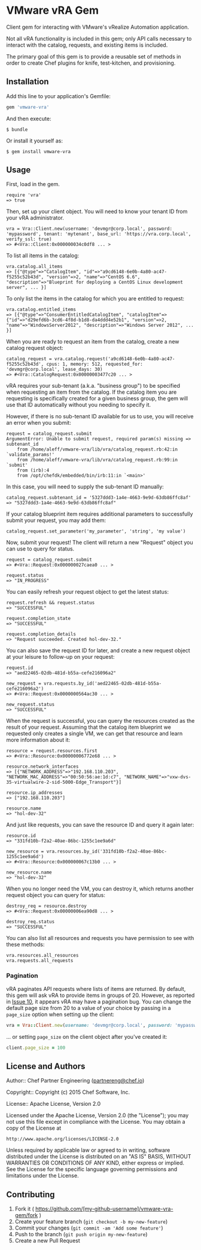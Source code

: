 # VMware vRA Gem

Client gem for interacting with VMware's vRealize Automation application.

Not all vRA functionality is included in this gem; only API calls necessary
to interact with the catalog, requests, and existing items is included.

The primary goal of this gem is to provide a reusable set of methods in order
to create Chef plugins for knife, test-kitchen, and provisioning.

## Installation

Add this line to your application's Gemfile:

```ruby
gem 'vmware-vra'
```

And then execute:

    $ bundle

Or install it yourself as:

    $ gem install vmware-vra

## Usage

First, load in the gem.

```
require 'vra'
=> true
```

Then, set up your client object. You will need to know your tenant ID from your vRA administrator.

```
vra = Vra::Client.new(username: 'devmgr@corp.local', password: 'mypassword', tenant: 'mytenant', base_url: 'https://vra.corp.local', verify_ssl: true)
=> #<Vra::Client:0x000000034c0df8 ... >
```

To list all items in the catalog:

```
vra.catalog.all_items
=> [{"@type"=>"CatalogItem", "id"=>"a9cd6148-6e0b-4a80-ac47-f5255c52b43d", "version"=>2, "name"=>"CentOS 6.6", "description"=>"Blueprint for deploying a CentOS Linux development server", ... }]
```

To only list the items in the catalog for which you are entitled to request:

```
vra.catalog.entitled_items
=> [{"@type"=>"ConsumerEntitledCatalogItem", "catalogItem"=>{"id"=>"d29efd6b-3cd6-4f8d-b1d8-da4ddd4e52b1", "version"=>2, "name"=>"WindowsServer2012", "description"=>"Windows Server 2012", ... }]
```

When you are ready to request an item from the catalog, create a new catalog request object:

```
catalog_request = vra.catalog.request('a9cd6148-6e0b-4a80-ac47-f5255c52b43d', cpus: 1, memory: 512, requested_for: 'devmgr@corp.local', lease_days: 30)
=> #<Vra::CatalogRequest:0x00000003477c20 ... >
```

vRA requires your sub-tenant (a.k.a. "business group") to be specified when requesting an item from the catalog. If the catalog item you are requesting is specifically created for a given business group, the gem will use that ID automatically without you needing to specify it.

However, if there is no sub-tenant ID available for us to use, you will receive an error when you submit:

```
request = catalog_request.submit
ArgumentError: Unable to submit request, required param(s) missing => subtenant_id
	from /home/aleff/vmware-vra/lib/vra/catalog_request.rb:42:in `validate_params!'
	from /home/aleff/vmware-vra/lib/vra/catalog_request.rb:99:in `submit'
	from (irb):4
	from /opt/chefdk/embedded/bin/irb:11:in `<main>'

```

In this case, you will need to supply the sub-tenant ID manually:

```
catalog_request.subtenant_id = '5327ddd3-1a4e-4663-9e9d-63db86ffc8af'
=> "5327ddd3-1a4e-4663-9e9d-63db86ffc8af"
```

If your catalog blueprint item requires additional parameters to successfully submit your request, you may add them:

```
catalog_request.set_parameter('my_parameter', 'string', 'my value')
```

Now, submit your request!  The client will return a new "Request" object you can use to query for status.

```
request = catalog_request.submit
=> #<Vra::Request:0x000000027caea0 ... >

request.status
=> "IN_PROGRESS"
```

You can easily refresh your request object to get the latest status:

```
request.refresh && request.status
=> "SUCCESSFUL"

request.completion_state
=> "SUCCESSFUL"

request.completion_details
=> "Request succeeded. Created hol-dev-32."
```

You can also save the request ID for later, and create a new request object at your leisure to follow-up on your request:

```
request.id
=> "aed22465-02db-481d-b55a-cefe216096a2"

new_request = vra.requests.by_id('aed22465-02db-481d-b55a-cefe216096a2')
=> #<Vra::Request:0x0000000564ac30 ... >

new_request.status
=> "SUCCESSFUL"
```

When the request is successful, you can query the resources created as the result of your request. Assuming that the catalog item blueprint we requested only creates a single VM, we can get that resource and learn more information about it:

```
resource = request.resources.first
=> #<Vra::Resource:0x00000006772e68 ... >

resource.network_interfaces
=> [{"NETWORK_ADDRESS"=>"192.168.110.203", "NETWORK_MAC_ADDRESS"=>"00:50:56:ae:1d:c7", "NETWORK_NAME"=>"vxw-dvs-35-virtualwire-2-sid-5000-Edge_Transport"}]

resource.ip_addresses
=> ["192.168.110.203"]

resource.name
=> "hol-dev-32"
```

And just like requests, you can save the resource ID and query it again later:

```
resource.id
=> "331fd10b-f2a2-40ae-86bc-1255c1ee9a6d"

new_resource = vra.resources.by_id('331fd10b-f2a2-40ae-86bc-1255c1ee9a6d')
=> #<Vra::Resource:0x000000067c13b0 ... >

new_resource.name
=> "hol-dev-32"
```

When you no longer need the VM, you can destroy it, which returns another request object you can query for status:

```
destroy_req = resource.destroy
=> #<Vra::Request:0x00000006ea90d8 ... >

destroy_req.status
=> "SUCCESSFUL"
```

You can also list all resources and requests you have permission to see with these methods:

```
vra.resources.all_resources
vra.requests.all_requests
```

### Pagination

vRA paginates API requests where lists of items are returned.  By default, this gem will ask vRA to provide items in groups of 20.  However, as reported in [Issue 10](https://github.com/chef-partners/vmware-vra-gem/issues/10), it appears vRA may have a pagination bug.  You can change the default page size from 20 to a value of your choice by passing in a `page_size` option when setting up the client:

```ruby
vra = Vra::Client.new(username: 'devmgr@corp.local', password: 'mypassword', tenant: 'mytenant', base_url: 'https://vra.corp.local', verify_ssl: true, page_size: 100)
```

... or setting `page_size` on the client object after you've created it:

```ruby
client.page_size = 100
```

## License and Authors

Author:: Chef Partner Engineering (<partnereng@chef.io>)

Copyright:: Copyright (c) 2015 Chef Software, Inc.

License:: Apache License, Version 2.0

Licensed under the Apache License, Version 2.0 (the "License"); you may not use
this file except in compliance with the License. You may obtain a copy of the License at

```
http://www.apache.org/licenses/LICENSE-2.0
```

Unless required by applicable law or agreed to in writing, software distributed under the
License is distributed on an "AS IS" BASIS, WITHOUT WARRANTIES OR CONDITIONS OF ANY KIND,
either express or implied. See the License for the specific language governing permissions
and limitations under the License.

## Contributing

1. Fork it ( https://github.com/[my-github-username]/vmware-vra-gem/fork )
2. Create your feature branch (`git checkout -b my-new-feature`)
3. Commit your changes (`git commit -am 'Add some feature'`)
4. Push to the branch (`git push origin my-new-feature`)
5. Create a new Pull Request
